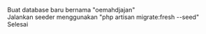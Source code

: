 Buat database baru bernama "oemahdjajan"<br>
Jalankan seeder menggunakan "php artisan migrate:fresh --seed"<br>
Selesai
